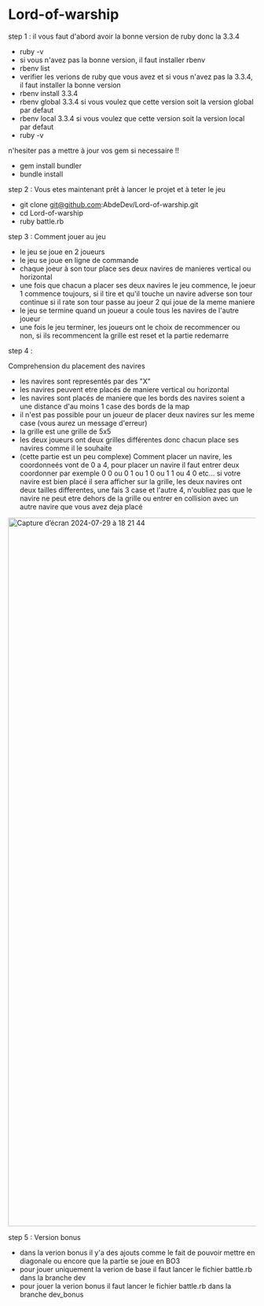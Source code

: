# Lord-of-warship

step 1 : 
il vous faut d'abord avoir la bonne version de ruby donc la 3.3.4

- ruby -v
- si vous n'avez pas la bonne version, il faut installer rbenv
- rbenv list
- verifier les verions de ruby que vous avez et si vous n'avez pas la 3.3.4, il faut installer la bonne version
- rbenv install 3.3.4
- rbenv global 3.3.4 si vous voulez que cette version soit la version global par defaut
- rbenv local 3.3.4 si vous voulez que cette version soit la version local par defaut
- ruby -v

n'hesiter pas a mettre à jour vos gem si necessaire !!
-  gem install bundler
-  bundle install

step 2 : 
Vous etes maintenant prêt à lancer le projet et à teter le jeu

- git clone git@github.com:AbdeDev/Lord-of-warship.git
- cd Lord-of-warship
- ruby battle.rb

step 3 : 
Comment jouer au jeu 

- le jeu se joue en 2 joueurs
- le jeu se joue en ligne de commande
- chaque joeur à son tour place ses deux navires de manieres vertical ou horizontal
- une fois que chacun a placer ses deux navires le jeu commence, le joeur 1 commence toujours, si il tire et qu'il touche un navire adverse son tour continue si il rate son tour passe au joeur 2 qui joue de la meme maniere
- le jeu se termine quand un joueur a coule tous les navires de l'autre joueur
- une fois le jeu terminer, les joueurs ont le choix de recommencer ou non, si ils recommencent la grille est reset et la partie redemarre

step 4 : 

Comprehension du placement des navires

- les navires sont representés par des "X"
- les navires peuvent etre placés de maniere vertical ou horizontal
- les navires sont placés de maniere que les bords des navires soient a une distance d'au moins 1 case des bords de la map
- il n'est pas possible pour un joueur de placer deux navires sur les meme case (vous aurez un message d'erreur)
- la grille est une grille de 5x5
- les deux joueurs ont deux grilles différentes donc chacun place ses navires comme il le souhaite
- (cette partie est un peu complexe) Comment placer un navire, les coordonneés vont de 0 a 4, pour placer un navire il faut entrer deux coordonner par exemple 0 0 ou 0 1 ou 1 0 ou 1 1 ou 4 0 etc... si votre navire est bien placé il sera afficher sur la grille, les deux navires ont deux tailles differentes, une fais 3 case et l'autre 4, n'oubliez pas que le navire ne peut etre dehors de la grille ou entrer en collision avec un autre navire que vous avez deja placé

<img width="1440" alt="Capture d’écran 2024-07-29 à 18 21 44" src="https://github.com/user-attachments/assets/c317e819-e8a6-4943-b5e3-3848a68b34c5">

step 5 : 
Version bonus  

- dans la verion bonus il y'a des ajouts comme le fait de pouvoir mettre en diagonale ou encore que la partie se joue en BO3 
- pour jouer uniquement la verion de base il faut lancer le fichier battle.rb dans la branche dev
- pour jouer la verion bonus il faut lancer le fichier battle.rb dans la branche dev_bonus

  
